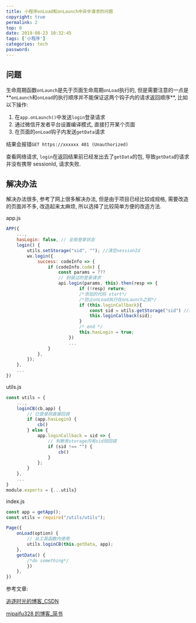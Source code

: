 ```yaml
---
title: 小程序onLoad和onLaunch中异步请求的问题
copyright: true
permalink: 2
top: 0
date: 2019-08-23 10:32:45
tags: ['小程序']
categories: tech
password:
---
```


## 问题

生命周期函数`onLaunch`是先于页面生命周期`onLoad`执行的, 但是需要注意的一点是**`onLaunch`和`onLoad`的执行顺序并不能保证这两个钩子内的请求返回顺序**, 比如以下操作:

1. 在`app.onLaunch()`中发送`login`登录请求
2. 通过微信开发者平台设置编译模式, 直接打开某个页面
3. 在页面的`onLoad`钩子内发送`getData`请求

结果会报错`GET https://xxxxxx 401 (Unauthorized)`

查看网络请求, `login`在返回结果前已经发出去了`getData`的包, 导致`getData`的请求并没有携带 sessionId, 请求失败.

<!--more-->

## 解决办法

解决办法很多, 参考了网上很多解决办法, 但是由于项目已经比较成规格, 需要改造的页面并不多, 改造起来太麻烦, 所以选择了比较简单方便的改造方法.

app.js

```js
APP({
	...,
    hasLogin: false, // 全局登录状态
	login() {
		utils.setStorage("sid", ""); //清空sessionId
		wx.login({
			success: codeInfo => {
				if (codeInfo.code) {
                    const params = ???
                    // 封装过的登录请求
					api.login(params, this).then(resp => {
							if (!resp) return;
                        	/*添加的代码 start*/
							/*防止onLoad执行在onLaunch之前*/
							if (this.loginCallback){
							    const sid = utils.getStorage("sid") //在封装的登录请求里通过request header 获取sid并储存在storage内
								this.loginCallback(sid);
							}
							/* end */
                        	this.hasLogin = true;
						})
						...
				}
			},
		});
	},
	...
})
```

utils.js

```js
const utils = {
    ...,
    loginCB(cb,app) {
        // 已登录则直接回调
        if (app.hasLogin) {
            cb()
        } else {
            app.loginCallback = sid => {
                // 判断有storage内有sid则回调
                if (sid !== "") {
                    cb()
                }
            };
        }
    },
    ...
}
module.exports = {...utils}
```

index.js

```js
const app = getApp();
const utils = require("/utils/utils");

Page({
    onLoad(option) {
        // 从工具函数内使用
		utils.loginCB(this.getData, app);
	},
	getData() {
		/*do something*/
		})
	},
})
```

参考文章:

[追逐时光的博客\_CSDN](https://www.cnblogs.com/Can-daydayup/p/10614399.html)

[mipaifu328 的博客\_简书](https://www.jianshu.com/p/aaf65625fc9d)
